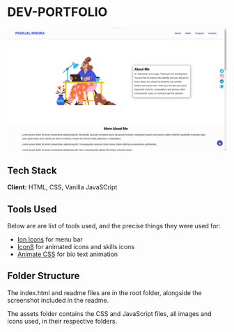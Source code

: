 # DEV-PORTFOLIO
![PranjalM](./assets/images/mainpage.png)

## Tech Stack

**Client:** HTML, CSS, Vanilla JavaSCript

## Tools Used

Below are are list of tools used, and the precise things they were used for:

- [Ion Icons](https://ionic.io/ionicons) for menu bar
- [Icon8](https://icons8.com/) for animated icons and skills icons
- [Animate CSS](https://animate.style/) for bio text animation


## Folder Structure

The index.html and readme files are in the root folder, alongside the screenshot included in the readme.

The assets folder contains the CSS and JavaScript files, all images and icons used, in their respective folders.

